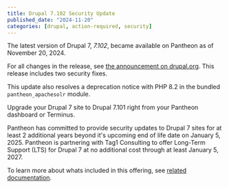 ```yaml
---
title: Drupal 7.102 Security Update
published_date: "2024-11-20"
categories: [drupal, action-required, security]
---
```


The latest version of Drupal 7, *7.102*, became available on Pantheon as of November 20, 2024.

For all changes in the release, see [the announcement on drupal.org](https://www.drupal.org/project/drupal/releases/7.102). This release includes two security fixes.

This update also resolves a deprecation notice with PHP 8.2 in the bundled `pantheon_apachesolr` module.

Upgrade your Drupal 7 site to Drupal 7.101 right from your Pantheon dashboard or Terminus.

Pantheon has committed to provide security updates to Drupal 7 sites for at least 2 additional years beyond it's upcoming end of life date on January 5, 2025. Pantheon is partnering with Tag1 Consulting to offer Long-Term Support (LTS) for Drupal 7 at no additional cost through at least January 5, 2027.

To learn more about whats included in this offering, see [related documentation](/supported-drupal/#drupal-7-long-term-support).
